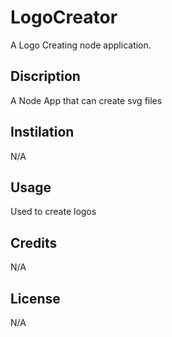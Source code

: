 # LogoCreator
A Logo Creating node application.

## Discription
A Node App that can create svg files

## Instilation
N/A

## Usage

Used to create logos

## Credits
N/A
## License
N/A